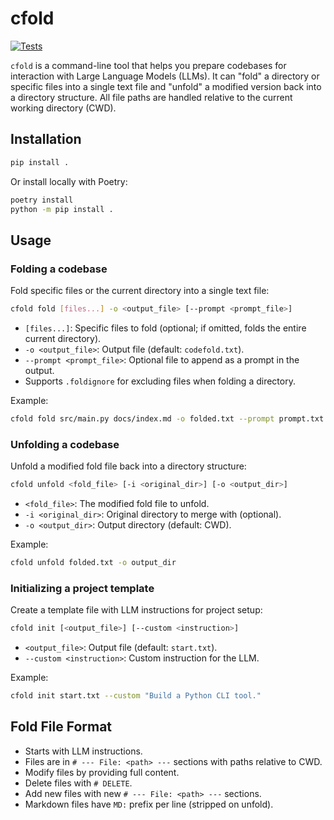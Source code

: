 # cfold

[![Tests](https://github.com/wr1/cfold/actions/workflows/python-app.yml/badge.svg)](https://github.com/wr1/cfold/actions/workflows/python-app.yml)

`cfold` is a command-line tool that helps you prepare codebases for interaction with Large Language Models (LLMs). It can "fold" a directory or specific files into a single text file and "unfold" a modified version back into a directory structure. All file paths are handled relative to the current working directory (CWD).

## Installation

```bash
pip install .
```

Or install locally with Poetry:

```bash
poetry install
python -m pip install .
```

## Usage

### Folding a codebase

Fold specific files or the current directory into a single text file:

```bash
cfold fold [files...] -o <output_file> [--prompt <prompt_file>]
```

- `[files...]`: Specific files to fold (optional; if omitted, folds the entire current directory).
- `-o <output_file>`: Output file (default: `codefold.txt`).
- `--prompt <prompt_file>`: Optional file to append as a prompt in the output.
- Supports `.foldignore` for excluding files when folding a directory.

Example:

```bash
cfold fold src/main.py docs/index.md -o folded.txt --prompt prompt.txt
```

### Unfolding a codebase

Unfold a modified fold file back into a directory structure:

```bash
cfold unfold <fold_file> [-i <original_dir>] [-o <output_dir>]
```

- `<fold_file>`: The modified fold file to unfold.
- `-i <original_dir>`: Original directory to merge with (optional).
- `-o <output_dir>`: Output directory (default: CWD).

Example:

```bash
cfold unfold folded.txt -o output_dir
```

### Initializing a project template

Create a template file with LLM instructions for project setup:

```bash
cfold init [<output_file>] [--custom <instruction>]
```

- `<output_file>`: Output file (default: `start.txt`).
- `--custom <instruction>`: Custom instruction for the LLM.

Example:

```bash
cfold init start.txt --custom "Build a Python CLI tool."
```

## Fold File Format

- Starts with LLM instructions.
- Files are in `# --- File: <path> ---` sections with paths relative to CWD.
- Modify files by providing full content.
- Delete files with `# DELETE`.
- Add new files with new `# --- File: <path> ---` sections.
- Markdown files have `MD:` prefix per line (stripped on unfold).
